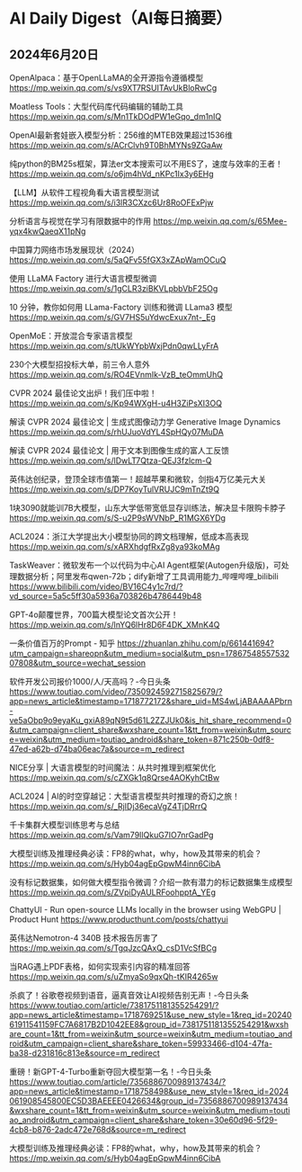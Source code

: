 # AI Daily Digest（AI每日摘要）

## 2024年6月20日

OpenAlpaca：基于OpenLLaMA的全开源指令遵循模型
https://mp.weixin.qq.com/s/vs9XT7RSUITAvUkBloRwCg

Moatless Tools：大型代码库代码编辑的辅助工具
https://mp.weixin.qq.com/s/Mn1TkDOdPW1eGqo_dm1nIQ

OpenAI最新套娃嵌入模型分析：256维的MTEB效果超过1536维
https://mp.weixin.qq.com/s/ACrClvh9T0BhMYNs9ZGaAw

纯python的BM25s框架，算法er文本搜索可以不用ES了，速度与效率的王者！
https://mp.weixin.qq.com/s/o6jm4hVd_nKPc1Ix3y6EHg

【LLM】从软件工程视角看大语言模型测试
https://mp.weixin.qq.com/s/i3lR3CXzc6Ur8RoOFExPjw

分析语言与视觉在学习有限数据中的作用
https://mp.weixin.qq.com/s/65Mee-yqx4kwQaeqX11pNg

中国算力网络市场发展现状（2024）
https://mp.weixin.qq.com/s/5aQFv55fGX3xZApWamOCuQ

使用 LLaMA Factory 进行大语言模型微调
https://mp.weixin.qq.com/s/1gCLR3ziBKVLpbbVbF25Og

10 分钟，教你如何用 LLama-Factory 训练和微调 LLama3 模型
https://mp.weixin.qq.com/s/GV7HS5uYdwcExux7nt-_Eg

OpenMoE：开放混合专家语言模型
https://mp.weixin.qq.com/s/tUkWYpbWxjPdn0qwLLyFrA

230个大模型招投标大单，前三令人意外
https://mp.weixin.qq.com/s/RO4EVnmIk-VzB_teOmmUhQ

CVPR 2024 最佳论文出炉！我们压中啦！
https://mp.weixin.qq.com/s/Kp94WXgH-u4H3ZiPsXI3OQ

解读 CVPR 2024 最佳论文 | 生成式图像动力学 Generative Image Dynamics
https://mp.weixin.qq.com/s/rhUJuoVdYL4SpHQy07MuDA

解读 CVPR 2024 最佳论文 | 用于文本到图像生成的富人工反馈
https://mp.weixin.qq.com/s/lDwLT7Qtza-QEJ3fzlcm-Q

英伟达创纪录，登顶全球市值第一！超越苹果和微软，剑指4万亿美元大关
https://mp.weixin.qq.com/s/DP7KoyTulVRUJC9mTnZt9Q

1块3090就能训7B大模型，山东大学低带宽低显存训练法，解决显卡限购卡脖子
https://mp.weixin.qq.com/s/S-u2P9sWVNbP_R1MGX6YDg

ACL2024：浙江大学提出大小模型协同的跨文档理解，低成本高表现
https://mp.weixin.qq.com/s/xARXhdgfRxZg8ya93koMAg

TaskWeaver：微软发布一个以代码为中心AI Agent框架(Autogen升级版)，可处理数据分析；阿里发布qwen-72b；dify新增了工具调用能力_哔哩哔哩_bilibili
https://www.bilibili.com/video/BV16C4y1c7rd/?vd_source=5a5c5ff30a5936a703826b4786449b48

GPT-4o颠覆世界，700篇大模型论文首次公开！
https://mp.weixin.qq.com/s/lnYQ6lHr8D6F4DK_XMnK4Q

一条价值百万的Prompt - 知乎
https://zhuanlan.zhihu.com/p/661441694?utm_campaign=shareopn&utm_medium=social&utm_psn=1786754855753207808&utm_source=wechat_session

软件开发公司报价1000/人/天高吗？-今日头条
https://www.toutiao.com/video/7350924592715825679/?app=news_article&timestamp=1718772172&share_uid=MS4wLjABAAAAPbrn-ve5aObp9o9eyaKu_gxiA89qN9t5d61L2ZZJUk0&is_hit_share_recommend=0&utm_campaign=client_share&wxshare_count=1&tt_from=weixin&utm_source=weixin&utm_medium=toutiao_android&share_token=871c250b-0df8-47ed-a62b-d74ba06eac7a&source=m_redirect

NICE分享 | 大语言模型的时间魔法：从共时推理到框架优化
https://mp.weixin.qq.com/s/cZXGk1q8Qrse4AOKyhCtBw

ACL2024 | AI的时空穿越记：大型语言模型共时推理的奇幻之旅！
https://mp.weixin.qq.com/s/_RjIDj36ecaVgZ4TjDRrrQ

千卡集群大模型训练思考与总结
https://mp.weixin.qq.com/s/Vam79IlQkuG7IO7nrGadPg

大模型训练及推理经典必读：FP8的what，why，how及其带来的机会？
https://mp.weixin.qq.com/s/Hyb04agEpGpwM4inn6CibA

没有标记数据集，如何做大模型指令微调？介绍一款有潜力的标记数据集生成模型
https://mp.weixin.qq.com/s/ZVpiDyAULRFoohpptA_YEg

ChattyUI - Run open-source LLMs locally in the browser using WebGPU | Product Hunt
https://www.producthunt.com/posts/chattyui

英伟达Nemotron-4 340B 技术报告厉害了
https://mp.weixin.qq.com/s/TgqJzcQAxQ_csD1VcSfBCg

当RAG遇上PDF表格，如何实现索引内容的精准回答
https://mp.weixin.qq.com/s/uZmyaSo9qxQh-tKIR4265w

杀疯了！谷歌卷视频到语音，逼真音效让AI视频告别无声！-今日头条
https://www.toutiao.com/article/7381751181355254291/?app=news_article&timestamp=1718769251&use_new_style=1&req_id=2024061911541159FC7A6817B2D1042EE8&group_id=7381751181355254291&wxshare_count=1&tt_from=weixin&utm_source=weixin&utm_medium=toutiao_android&utm_campaign=client_share&share_token=59933466-d104-47fa-ba38-d231816c813e&source=m_redirect

重磅！新GPT-4-Turbo重新夺回大模型第一名！-今日头条
https://www.toutiao.com/article/7356886700989137434/?app=news_article&timestamp=1718758498&use_new_style=1&req_id=2024061908545800EC5D3BAEEEE0426634&group_id=7356886700989137434&wxshare_count=1&tt_from=weixin&utm_source=weixin&utm_medium=toutiao_android&utm_campaign=client_share&share_token=30e60d96-5f29-4cb8-b876-2adc472e768d&source=m_redirect

大模型训练及推理经典必读：FP8的what，why，how及其带来的机会？
https://mp.weixin.qq.com/s/Hyb04agEpGpwM4inn6CibA

